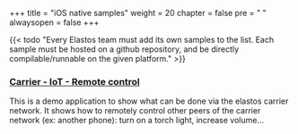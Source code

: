 +++
title = "iOS native samples"
weight = 20
chapter = false
pre = "<i class='fa ela-page'></i> "
alwaysopen = false
+++

{{< todo "Every Elastos team must add its own samples to the list. Each sample must be hosted on a github repository, and be directly compilable/runnable on the given platform." >}}

### [Carrier - IoT - Remote control](https://github.com/elastos/Elastos.NET.Carrier.Demo.Remoter.iOS)

This is a demo application to show what can be done via the elastos carrier network. It shows how to remotely control other peers of the carrier network (ex: another phone): turn on a torch light, increase volume...
